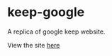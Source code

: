 # keep-google
A replica of google keep website.

View the site [here](http://keep.shrijitsingh.com)
